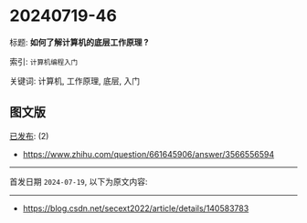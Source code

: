 # 20240719-46

标题:
**如何了解计算机的底层工作原理 ?**

索引: `计算机编程入门`

关键词: 计算机, 工作原理, 底层, 入门


## 图文版

[已发布](./a.md): (2)

+ <https://www.zhihu.com/question/661645906/answer/3566556594>

----

首发日期 `2024-07-19`, 以下为原文内容:

----

+ <https://blog.csdn.net/secext2022/article/details/140583783>
